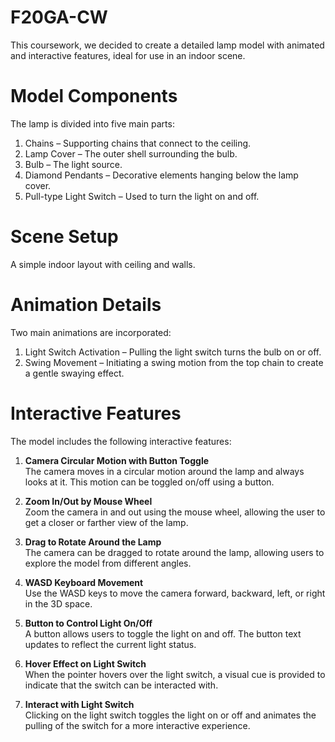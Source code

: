 # F20GA-CW
This coursework, we decided to create a detailed lamp model with animated and interactive features, ideal for use in an indoor scene.

# Model Components
The lamp is divided into five main parts:
1. Chains – Supporting chains that connect to the ceiling.
2. Lamp Cover – The outer shell surrounding the bulb.
3. Bulb – The light source.
4. Diamond Pendants – Decorative elements hanging below the lamp cover.
5. Pull-type Light Switch – Used to turn the light on and off.

# Scene Setup
A simple indoor layout with ceiling and walls.

# Animation Details
Two main animations are incorporated:
1. Light Switch Activation – Pulling the light switch turns the bulb on or off.
2. Swing Movement – Initiating a swing motion from the top chain to create a gentle swaying effect.

# Interactive Features

The model includes the following interactive features:

1. **Camera Circular Motion with Button Toggle**  
   The camera moves in a circular motion around the lamp and always looks at it. This motion can be toggled on/off using a button.

2. **Zoom In/Out by Mouse Wheel**  
   Zoom the camera in and out using the mouse wheel, allowing the user to get a closer or farther view of the lamp.

3. **Drag to Rotate Around the Lamp**  
   The camera can be dragged to rotate around the lamp, allowing users to explore the model from different angles.

4. **WASD Keyboard Movement**  
   Use the WASD keys to move the camera forward, backward, left, or right in the 3D space.

5. **Button to Control Light On/Off**  
   A button allows users to toggle the light on and off. The button text updates to reflect the current light status.

6. **Hover Effect on Light Switch**  
   When the pointer hovers over the light switch, a visual cue is provided to indicate that the switch can be interacted with.

7. **Interact with Light Switch**  
   Clicking on the light switch toggles the light on or off and animates the pulling of the switch for a more interactive experience.

